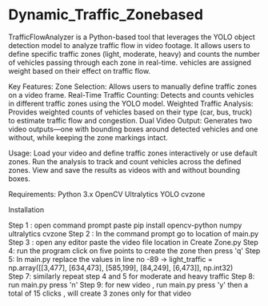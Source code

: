 # Dynamic_Traffic_Zonebased
TrafficFlowAnalyzer is a Python-based tool that leverages the YOLO object detection model to analyze traffic flow in video footage. It allows users to define specific traffic zones (light, moderate, heavy) and counts the number of vehicles passing through each zone in real-time. vehicles are assigned  weight based on their effect on traffic  flow.

Key Features:
Zone Selection: Allows users to manually define traffic zones on a video frame.
Real-Time Traffic Counting: Detects and counts vehicles in different traffic zones using the YOLO model.
Weighted Traffic Analysis: Provides weighted counts of vehicles based on their type (car, bus, truck) to estimate traffic flow and congestion.
Dual Video Output: Generates two video outputs—one with bounding boxes around detected vehicles and one without, while keeping the zone markings intact.

Usage:
Load your video and define traffic zones interactively or use default zones.
Run the analysis to track and count vehicles across the defined zones.
View and save the results as videos with and without bounding boxes.

Requirements:
Python 3.x
OpenCV
Ultralytics YOLO
cvzone

Installation

Step 1 : open command prompt paste pip install opencv-python numpy ultralytics cvzone
Step 2 : In the command prompt go to location of main.py
Step 3 : open any editor paste the video file location in Create Zone.py
Step 4: run the program click on five points to create the zone then press 'q' 
Step 5: In main.py replace the values in line no -89 ->  light_traffic = np.array([[3,477], [634,473], [585,199], [84,249], [6,473]], np.int32)  
Step 7: similarly repeat step 4 and 5  for moderate and heavy traffic 
Step 8: run main.py press 'n' 
Step 9: for new video , run main.py press 'y' then a total of 15 clicks , will create 3 zones only for that video 
